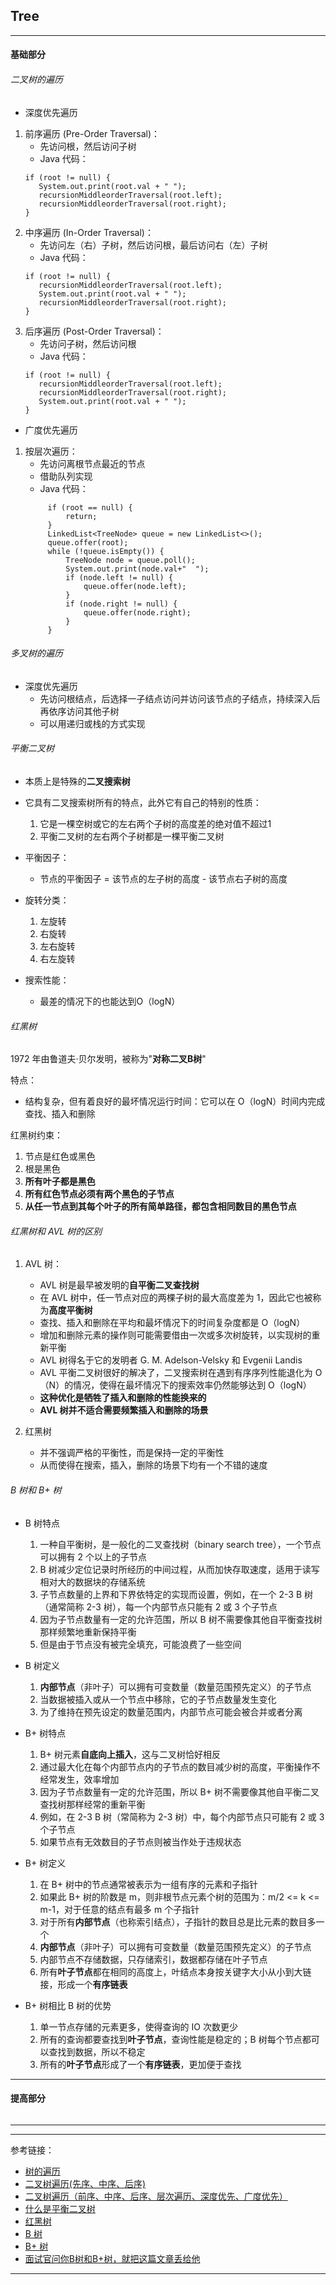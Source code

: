 ## Tree

---

#### 基础部分

###### 二叉树的遍历

- 深度优先遍历

1. 前序遍历 (Pre-Order Traversal)：
    - 先访问根，然后访问子树
    - Java 代码：
   ```
   if (root != null) {
      System.out.print(root.val + " ");
      recursionMiddleorderTraversal(root.left);
      recursionMiddleorderTraversal(root.right);
   }
   ```
2. 中序遍历 (In-Order Traversal)：
    - 先访问左（右）子树，然后访问根，最后访问右（左）子树
    - Java 代码：
   ```
   if (root != null) {
      recursionMiddleorderTraversal(root.left);
      System.out.print(root.val + " ");
      recursionMiddleorderTraversal(root.right);
   }
   ```
3. 后序遍历 (Post-Order Traversal)：
    - 先访问子树，然后访问根
    - Java 代码：
   ```
   if (root != null) {
      recursionMiddleorderTraversal(root.left);
      recursionMiddleorderTraversal(root.right);
      System.out.print(root.val + " ");
   }
   ```

- 广度优先遍历

1. 按层次遍历：
    - 先访问离根节点最近的节点
    - 借助队列实现
    - Java 代码：
   ```    
        if (root == null) {
			return;
		}
		LinkedList<TreeNode> queue = new LinkedList<>();
		queue.offer(root);
		while (!queue.isEmpty()) {
			TreeNode node = queue.poll();
			System.out.print(node.val+"  ");
			if (node.left != null) {
				queue.offer(node.left);
			}
			if (node.right != null) {
				queue.offer(node.right);
			}
		}
   ```

###### 多叉树的遍历

- 深度优先遍历
    - 先访问根结点，后选择一子结点访问并访问该节点的子结点，持续深入后再依序访问其他子树
    - 可以用递归或栈的方式实现

###### 平衡二叉树

- 本质上是特殊的**二叉搜索树**

- 它具有二叉搜索树所有的特点，此外它有自己的特别的性质：
    1. 它是一棵空树或它的左右两个子树的高度差的绝对值不超过1
    2. 平衡二叉树的左右两个子树都是一棵平衡二叉树

- 平衡因子：
    - 节点的平衡因子 = 该节点的左子树的高度 - 该节点右子树的高度

- 旋转分类：
    1. 左旋转
    2. 右旋转
    3. 左右旋转
    4. 右左旋转

- 搜索性能：
    - 最差的情况下的也能达到O（logN）

###### 红黑树

1972 年由鲁道夫·贝尔发明，被称为"**对称二叉B树**"

特点：

- 结构复杂，但有着良好的最坏情况运行时间：它可以在 O（logN）时间内完成查找、插入和删除

红黑树约束：

1. 节点是红色或黑色
2. 根是黑色
3. **所有叶子都是黑色**
4. **所有红色节点必须有两个黑色的子节点**
5. **从任一节点到其每个叶子的所有简单路径，都包含相同数目的黑色节点**

###### 红黑树和 AVL 树的区别

1. AVL 树：
    - AVL 树是最早被发明的**自平衡二叉查找树**
    - 在 AVL 树中，任一节点对应的两棵子树的最大高度差为 1，因此它也被称为**高度平衡树**
    - 查找、插入和删除在平均和最坏情况下的时间复杂度都是 O（logN）
    - 增加和删除元素的操作则可能需要借由一次或多次树旋转，以实现树的重新平衡
    - AVL 树得名于它的发明者 G. M. Adelson-Velsky 和 Evgenii Landis
    - AVL 平衡二叉树很好的解决了，二叉搜索树在遇到有序序列性能退化为 O（N）的情况，使得在最坏情况下的搜索效率仍然能够达到 O（logN）
    - **这种优化是牺牲了插入和删除的性能换来的**
    - **AVL 树并不适合需要频繁插入和删除的场景**


2. 红黑树
    - 并不强调严格的平衡性，而是保持一定的平衡性
    - 从而使得在搜索，插入，删除的场景下均有一个不错的速度

###### B 树和 B+ 树

- B 树特点
    1. 一种自平衡树，是一般化的二叉查找树（binary search tree），一个节点可以拥有 2 个以上的子节点
    2. B 树减少定位记录时所经历的中间过程，从而加快存取速度，适用于读写相对大的数据块的存储系统
    3. 子节点数量的上界和下界依特定的实现而设置，例如，在一个 2-3 B 树（通常简称 2-3 树），每一个内部节点只能有 2 或 3 个子节点
    4. 因为子节点数量有一定的允许范围，所以 B 树不需要像其他自平衡查找树那样频繁地重新保持平衡
    5. 但是由于节点没有被完全填充，可能浪费了一些空间


- B 树定义
    1. **内部节点**（非叶子）可以拥有可变数量（数量范围预先定义）的子节点
    2. 当数据被插入或从一个节点中移除，它的子节点数量发生变化
    3. 为了维持在预先设定的数量范围内，内部节点可能会被合并或者分离


- B+ 树特点
    1. B+ 树元素**自底向上插入**，这与二叉树恰好相反
    2. 通过最大化在每个内部节点内的子节点的数目减少树的高度，平衡操作不经常发生，效率增加
    3. 因为子节点数量有一定的允许范围，所以 B+ 树不需要像其他自平衡二叉查找树那样经常的重新平衡
    4. 例如，在 2-3 B 树（常简称为 2-3 树）中，每个内部节点只可能有 2 或 3 个子节点
    5. 如果节点有无效数目的子节点则被当作处于违规状态


- B+ 树定义
    1. 在 B+ 树中的节点通常被表示为一组有序的元素和子指针
    2. 如果此 B+ 树的阶数是 m，则非根节点元素个树的范围为：m/2 <= k <= m-1，对于任意的结点有最多 m 个子指针
    3. 对于所有**内部节点**（也称索引结点），子指针的数目总是比元素的数目多一个
    4. **内部节点**（非叶子）可以拥有可变数量（数量范围预先定义）的子节点
    5. 内部节点不存储数据，只存储索引，数据都存储在叶子节点
    6. 所有**叶子节点**都在相同的高度上，叶结点本身按关键字大小从小到大链接，形成一个**有序链表**


- B+ 树相比 B 树的优势
    1. 单一节点存储的元素更多，使得查询的 IO 次数更少
    2. 所有的查询都要查找到**叶子节点**，查询性能是稳定的；B 树每个节点都可以查找到数据，所以不稳定
    3. 所有的**叶子节点**形成了一个**有序链表**，更加便于查找

---

#### 提高部分

######                                                                                          

---









---

参考链接：

- [树的遍历](https://zh.wikipedia.org/wiki/%E6%A0%91%E7%9A%84%E9%81%8D%E5%8E%86)
- [二叉树遍历(先序、中序、后序)](https://www.jianshu.com/p/456af5480cee)
- [二叉树遍历（前序、中序、后序、层次遍历、深度优先、广度优先）](https://blog.csdn.net/My_Jobs/article/details/43451187)
- [什么是平衡二叉树](https://cloud.tencent.com/developer/article/1419168)
- [红黑树](https://zh.wikipedia.org/wiki/%E7%BA%A2%E9%BB%91%E6%A0%91)
- [B 树](https://zh.wikipedia.org/wiki/B%E6%A0%91)
- [B+ 树](https://zh.wikipedia.org/wiki/B%2B%E6%A0%91)
- [面试官问你B树和B+树，就把这篇文章丢给他](https://segmentfault.com/a/1190000020416577)

---











